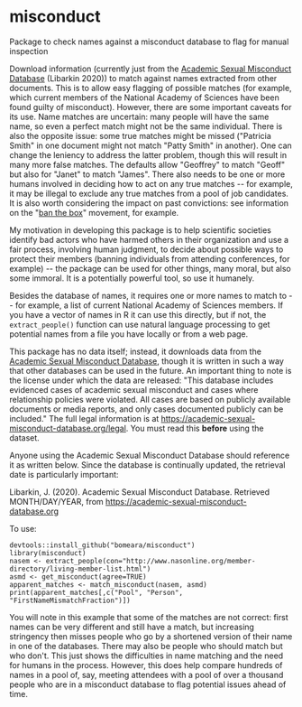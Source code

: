 # misconduct

Package to check names against a misconduct database to flag for manual inspection

Download information (currently just from the [Academic Sexual Misconduct Database](https://academic-sexual-misconduct-database.org) (Libarkin 2020)) to match against names extracted from other documents. This is to allow easy flagging of possible matches (for example, which current members of the National Academy of Sciences have been found guilty of misconduct). However, there are some important caveats for its use. Name matches are uncertain: many people will have the same name, so even a perfect match might not be the same individual. There is also the opposite issue: some true matches might be missed ("Patricia Smith" in one document might not match "Patty Smith" in another). One can change the leniency to address the latter problem, though this will result in many more false matches. The defaults allow "Geoffrey" to match "Geoff" but also for "Janet" to match "James". There also needs to be one or more humans involved in deciding how to act on any true matches -- for example, it may be illegal to exclude any true matches from a pool of job candidates. It is also worth considering the impact on past convictions: see information on the "[ban the box](https://en.wikipedia.org/wiki/Ban_the_Box)" movement, for example. 

My motivation in developing this package is to help scientific societies identify bad actors who have harmed others in their organization and use a fair process, involving human judgment, to decide about possible ways to protect their members (banning individuals from attending conferences, for example) -- the package can be used for other things, many moral, but also some immoral. It is a potentially powerful tool, so use it humanely.

Besides the database of names, it requires one or more names to match to -- for example, a list of current National Academy of Sciences members. If you have a vector of names in R it can use this directly, but if not, the `extract_people()` function can use natural language processing to get potential names from a file you have locally or from a web page.

This package has no data itself; instead, it downloads data from the [Academic Sexual Misconduct Database](https://academic-sexual-misconduct-database.org), though it is written in such a way that other databases can be used in the future. An important thing to note is the license under which the data are released: "This database includes evidenced cases of academic sexual misconduct and cases where relationship policies were violated. All cases are based on publicly available documents or media reports, and only cases documented publicly can be included." The full legal information is at https://academic-sexual-misconduct-database.org/legal. You must read this **before** using the dataset.

Anyone using the Academic Sexual Misconduct Database should reference it as written below. Since the database is continually updated, the retrieval date is particularly important:

Libarkin, J. (2020). Academic Sexual Misconduct Database. Retrieved MONTH/DAY/YEAR, from https://academic-sexual-misconduct-database.org


To use:

```
devtools::install_github("bomeara/misconduct")
library(misconduct)
nasem <- extract_people(con="http://www.nasonline.org/member-directory/living-member-list.html")
asmd <- get_misconduct(agree=TRUE)
apparent_matches <- match_misconduct(nasem, asmd)
print(apparent_matches[,c("Pool", "Person", "FirstNameMismatchFraction")])
```

You will note in this example that some of the matches are not correct: first names can be very different and still have a match, but increasing stringency then misses people who go by a shortened version of their name in one of the databases. There may also be people who should match but who don't. This just shows the difficulties in name matching and the need for humans in the process. However, this does help compare hundreds of names in a pool of, say, meeting attendees with a pool of over a thousand people who are in a misconduct database to flag potential issues ahead of time.